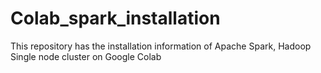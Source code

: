 # Colab_spark_installation
This repository has the installation information of Apache Spark, Hadoop Single node cluster on Google Colab

